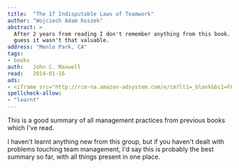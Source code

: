 ```yaml
---
title:	"The 17 Indisputable Laws of Teamwork"
author: "Wojciech Adam Koszek"
abstract: >
  After 2 years from reading I don't remember anything from this book. I
  guess it wasn't that valuable.
address: "Menlo Park, CA"
tags:
- books
auth:	John C. Maxwell
read:	2014-01-16
ads:
- <iframe src="http://rcm-na.amazon-adsystem.com/e/cm?lt1=_blank&bc1=FFFFFF&IS2=1&npa=1&bg1=FFFFFF&fc1=000000&lc1=FF0000&t=wojcadamkoszh-20&o=1&p=8&l=as4&m=amazon&f=ifr&ref=ss_til&asins=0785274340" style="width:120px;height:240px;" scrolling="no" marginwidth="0" marginheight="0" frameborder="0"></iframe>
spellcheck-allow:
- "learnt"
---
```

This is a good summary of all management practices from previous books which
I've read.

I haven't learnt anything new from this group, but if you haven't dealt with
problems touching team management, I'd say this is probably the best summary
so far, with all things present in one place.

